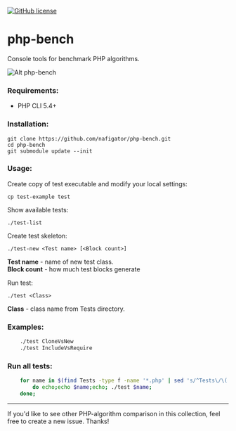 [![GitHub license][License img]][License src]

php-bench
=========

Console tools for benchmark PHP algorithms.

![Alt php-bench](https://github.com/nafigator/php-bench/raw/master/screen.png)

### Requirements:

* PHP CLI 5.4+

### Installation:

	git clone https://github.com/nafigator/php-bench.git
	cd php-bench
	git submodule update --init

### Usage:

Create copy of test executable and modify your local settings:

    cp test-example test

Show available tests:

	./test-list
Create test skeleton:

    ./test-new <Test name> [<Block count>]
**Test name** - name of new test class.<br>
**Block count** - how much test blocks generate

Run test:

	./test <Class>

**Class** - class name from Tests directory.

### Examples:

```bash
	./test CloneVsNew
	./test IncludeVsRequire
```


### Run all tests:

```bash
	for name in $(find Tests -type f -name '*.php' | sed 's/^Tests\/\(.*\)\.php/\1/');
		do echo;echo $name;echo; ./test $name;
	done;
```

***
If you'd like to see other PHP-algorithm comparison in this collection, feel
free to create a new issue. Thanks!

  [License img]: https://img.shields.io/badge/license-BSD3-brightgreen.svg
  [License src]: https://tldrlegal.com/license/bsd-3-clause-license-(revised)
